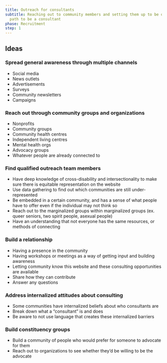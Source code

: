 ```yaml
---
title: Outreach for consultants
subtitle: Reaching out to community members and setting them up to be on the
  path to be a consultant
phase: Recruitment
step: 1
---
```

## Ideas

### Spread general awareness through multiple channels

* Social media
* News outlets
* Advertisements
* Surveys
* Community newsletters
* Campaigns

### Reach out through community groups and organizations

* Nonprofits
* Community groups
* Community health centres
* Independent living centres
* Mental health orgs
* Advocacy groups
* Whatever people are already connected to

### Find qualified outreach team members

* Have deep knowledge of cross-disability and intersectionality to make sure there is equitable representation on the website
* Use data gathering to find out which communities are still under-represented
* Be embedded in a certain community, and has a sense of what people have to offer even if the individual may not think so
* Reach out to the marginalized groups within marginalized groups (ex. queer seniors, two spirit people, asexual people)
* Have an understanding that not everyone has the same resources, or methods of connecting

### Build a relationship

* Having a presence in the community
* Having workshops or meetings as a way of getting input and building awareness
* Letting community know this website and these consulting opportunities are available
* Share how they can contribute
* Answer any questions

### Address internalized attitudes about consulting

* Some communities have internalized beliefs about who consultants are
* Break down what a “consultant” is and does
* Be aware to not use language that creates these internalized barriers

### Build constituency groups

* Build a community of people who would prefer for someone to advocate for them
* Reach out to organizations to see whether they’d be willing to be the advocate